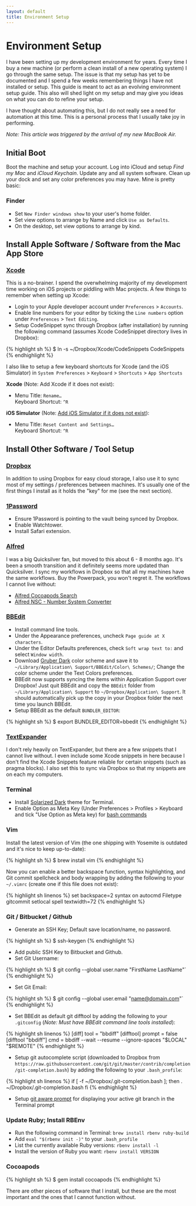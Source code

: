 ```yaml
---
layout: default
title: Environment Setup
---
```


# Environment Setup
I have been setting up my development environment for years. Every time I buy a new machine (or perform a clean install of a new operating system) I go through the same setup. The issue is that my setup has yet to be documented and I spend a few weeks remembering things I have not installed or setup. This guide is meant to act as an evolving environment setup guide. This also will shed light on my setup and may give you ideas on what you can do to refine your setup.

I have thought about automating this, but I do not really see a need for automation at this time. This is a personal process that I usually take joy in performing.

_Note: This article was triggered by the arrival of my new MacBook Air._


## Initial Boot
Boot the machine and setup your account. Log into iCloud and setup _Find my Mac_ and _iCloud Keychain_. Update any and all system software. Clean up your dock and set any color preferences you may have. Mine is pretty basic:

### Finder
* Set `New Finder windows show` to your user's home folder.
* Set view options to arrange by Name and click `Use as Defaults`.
* On the desktop, set view options to arrange by kind.

## Install Apple Software / Software from the Mac App Store

### [Xcode](https://itunes.apple.com/us/app/xcode/id497799835?mt=12)
This is a no-brainer. I spend the overwhelming majority of my development time working on iOS projects or piddling with Mac projects. A few things to remember when setting up Xcode:

* Login to your Apple developer account under `Preferences` > `Accounts`.
* Enable line numbers for your editor by ticking the `Line numbers` option under `Preferences` > `Text Editing`.
* Setup CodeSnippet sync through Dropbox (after installation) by running the following command (assumes Xcode CodeSnippet directory lives in Dropbox):

{% highlight sh %}
$ ln -s ~/Dropbox/Xcode/CodeSnippets CodeSnippets
{% endhighlight %}

I also like to setup a few keyboard shortcuts for Xcode (and the iOS Simulator) in `System Preferences` > `Keyboard` > `Shortcuts` > `App Shortcuts`

**Xcode** (Note: Add Xcode if it does not exist):

* Menu Title: `Rename…`  
Keyboard Shortcut: `^R`

**iOS Simulator** (Note: [Add iOS Simulator if it does not exist](http://stackoverflow.com/a/8352242/349179)):

* Menu Title: `Reset Content and Settings…`  
Keyboard Shortcut: `^R`


## Install Other Software / Tool Setup

### [Dropbox](https://www.dropbox.com)
In addition to using Dropbox for easy cloud storage, I also use it to sync most of my settings / preferences between machines. It's usually one of the first things I install as it holds the "key" for me (see the next section).

### [1Password](https://agilebits.com/onepassword)
* Ensure 1Password is pointing to the vault being synced by Dropbox.
* Enable Watchtower.
* Install Safari extension.

### [Alfred](http://www.alfredapp.com)
I was a big Quicksilver fan, but moved to this about 6 - 8 months ago. It's been a smooth transition and it definitely seems more updated than Quicksilver. I sync my workflows in Dropbox so that all my machines have the same workflows. Buy the Powerpack, you won't regret it. The workflows I cannot live without:

* [Alfred Cocoapods Search](https://github.com/alladinian/Alfred-CocoaPods-Search)
* [Alfred NSC - Number System Converter](https://github.com/hzlzh/AlfredWorkflow.com/tree/master/Sources/Workflows/nsc)

### [BBEdit](http://www.barebones.com/products/bbedit/)
* Install command line tools.
* Under the Appearance preferences, uncheck `Page guide at X characters`.
* Under the Editor Defaults preferences, check `Soft wrap text to:` and select `Window width`.
* Download [Gruber Dark](https://daringfireball.net/projects/bbcolors/schemes/Gruber%20Dark.bbcolors.zip) color scheme and save it to `~/Library/Application\ Support/BBEdit/Color\ Schemes/`; Change the color scheme under the Text Colors preferences.
* BBEdit now supports syncing the items within Application Support over Dropbox! Just quit BBEdit and copy the `BBEdit` folder from `~/Library/Application\ Support` to `~/Dropbox/Application\ Support`. It should automatically pick up the copy in your Dropbox folder the next time you launch BBEdit.
* Setup BBEdit as the default `BUNDLER_EDITOR`:

{% highlight sh %}
$ export BUNDLER_EDITOR=bbedit
{% endhighlight %}

### [TextExpander](http://smilesoftware.com/TextExpander/index.html)
I don't rely heavily on TextExpander, but there are a few snippets that I cannot live without. I even include some Xcode snippets in here because I don't find the Xcode Snippets feature reliable for certain snippets (such as pragma blocks). I also set this to sync via Dropbox so that my snippets are on each my computers.

### Terminal
* Install [Solarized Dark](https://github.com/tomislav/osx-terminal.app-colors-solarized) theme for Terminal.
* Enable Option as Meta Key (Under Preferences > Profiles > Keyboard and tick "Use Option as Meta key) for [bash commands](http://cmd.club)

### Vim
Install the latest version of Vim (the one shipping with Yosemite is outdated and it's nice to keep up-to-date):

{% highlight sh %}
$ brew install vim
{% endhighlight %}

Now you can enable a better backspace function, syntax highlighting, and Git commit spellcheck and body wrapping by adding the following to your `~/.vimrc` (create one if this file does not exist):

{% highlight sh linenos %}
set backspace=2
syntax on
autocmd Filetype gitcommit setlocal spell textwidth=72
{% endhighlight %}

### Git / Bitbucket / Github
* Generate an SSH Key; Default save location/name, no password.

{% highlight sh %}
$ ssh-keygen
{% endhighlight %}

* Add public SSH Key to Bitbucket and Github.
* Set Git Username:

{% highlight sh %}
$ git config --global user.name "FirstName LastName"`
{% endhighlight %}

* Set Git Email:

{% highlight sh %}
$ git config --global user.email "name@domain.com"`
{% endhighlight %}

* Set BBEdit as default git difftool by adding the following to your `.gitconfig` (_Note: Must have BBEdit command line tools installed_):

{% highlight sh linenos %}
[diff]
    tool = "bbdiff"
[difftool]
    prompt = false
[difftool "bbdiff"]
  cmd = bbdiff --wait --resume --ignore-spaces "$LOCAL" "$REMOTE"
{% endhighlight %}

* Setup git autocomplete script (downloaded to Dropbox from `https://raw.githubusercontent.com/git/git/master/contrib/completion/git-completion.bash`) by adding the following to your `.bash_profile`:

{% highlight sh linenos %}
if [ -f ~/Dropbox/.git-completion.bash ]; then
  . ~/Dropbox/.git-completion.bash
fi
{% endhighlight %}

* Setup [git aware prompt](https://github.com/jimeh/git-aware-prompt) for displaying your active git branch in the Terminal prompt

### Update Ruby; Install RBEnv
* Run the following command in Terminal: `brew install rbenv ruby-build`
* Add `eval "$(rbenv init -)"` to your `.bash_profile`
* List the currently available Ruby versions: `rbenv install -l`
* Install the version of Ruby you want: `rbenv install VERSION`

### Cocoapods
{% highlight sh %}
$ gem install cocoapods
{% endhighlight %}

There are other pieces of software that I install, but these are the most important and the ones that I cannot function without.